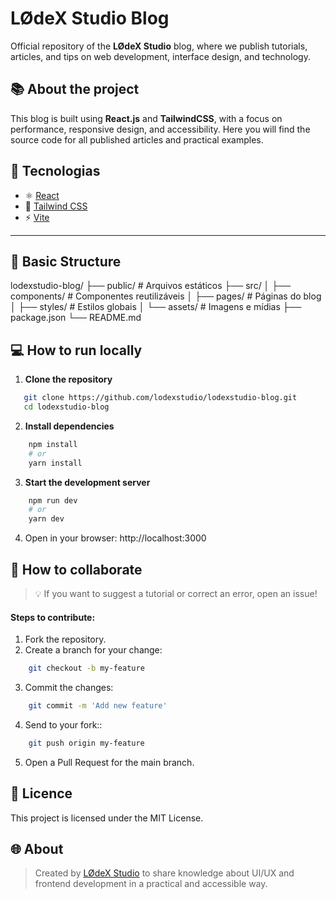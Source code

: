 # LØdeX Studio Blog

Official repository of the **LØdeX Studio** blog, where we publish tutorials, articles, and tips on web development, interface design, and technology.

## 📚 About the project

This blog is built using **React.js** and **TailwindCSS**, with a focus on performance, responsive design, and accessibility.
Here you will find the source code for all published articles and practical examples.

## 🚀 Tecnologias

- ⚛️ [React](https://react.dev/)
- 🎨 [Tailwind CSS](https://tailwindcss.com/)
- ⚡ [Vite](https://vitejs.dev/)

---

## 📂 Basic Structure
<csharp>

lodexstudio-blog/
 ├── public/              # Arquivos estáticos
 ├── src/
 │   ├── components/       # Componentes reutilizáveis
 │   ├── pages/            # Páginas do blog
 │   ├── styles/           # Estilos globais
 │   └── assets/           # Imagens e mídias
 ├── package.json
 └── README.md
</csharp>

## 💻 How to run locally

1. **Clone the repository**
```bash
   git clone https://github.com/lodexstudio/lodexstudio-blog.git
   cd lodexstudio-blog 
```

2. **Install dependencies**
```bash
    npm install
    # or
    yarn install
```

3. **Start the development server**
```bash
    npm run dev
    # or
    yarn dev
```

4. Open in your browser: http://localhost:3000

## 🤝 How to collaborate
> 💡 If you want to suggest a tutorial or correct an error, open an issue!

#### Steps to contribute:
1. Fork the repository.
2. Create a branch for your change:
```bash
    git checkout -b my-feature
```

3. Commit the changes:
```bash
    git commit -m 'Add new feature'
```

4. Send to your fork::
```bash
    git push origin my-feature
```

5. Open a Pull Request for the main branch.

## 📄 Licence

This project is licensed under the MIT License.

## 🌐 About

<blockquote>

Created by [LØdeX Studio](https://lodexstudio.com) to share knowledge about UI/UX and frontend development in a practical and accessible way.</blockquote>
